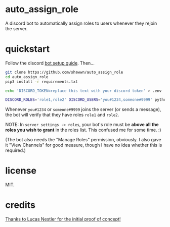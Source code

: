 # auto_assign_role

A discord bot to automatically assign roles to users whenever they rejoin the server.

# quickstart

Follow the discord [bot setup guide](https://discordpy.readthedocs.io/en/latest/discord.html). Then...

```sh
git clone https://github.com/shawwn/auto_assign_role
cd auto_assign_role
pip3 install -r requirements.txt

echo 'DISCORD_TOKEN=replace this text with your discord token' > .env

DISCORD_ROLES='role1,role2' DISCORD_USERS='you#1234,someone#9999' python3 auto_assign_role.py
```

Whenever `you#1234` or `someone#9999` joins the server (or sends a message), the bot will verify that they have roles `role1` and `role2`.

NOTE: In `server settings -> roles`, your bot's role must be **above all the roles you wish to grant** in the roles list. This confused me for some time. :)

(The bot also needs the "Manage Roles" permission, obviously. I also gave it "View Channels" for good measure, though I have no idea whether this is required.)

# license

MIT.

# credits

[Thanks to Lucas Nestler for the initial proof of concept!](https://twitter.com/_clashluke/status/1357832350118338562)
